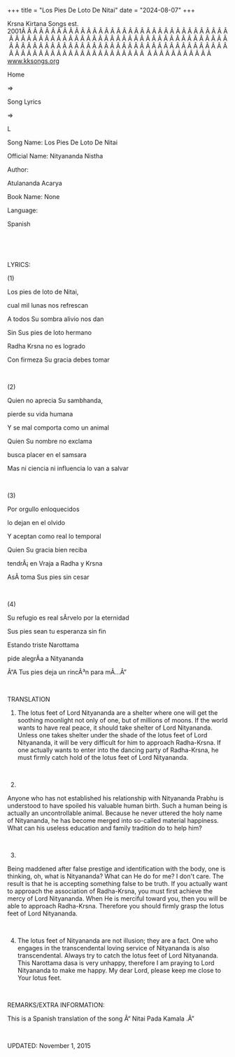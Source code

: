+++ 
title = "Los Pies De Loto De Nitai"
date = "2024-08-07"
+++

Krsna Kirtana Songs est. 2001Â Â Â Â Â Â Â Â Â Â Â Â Â Â Â Â Â Â Â Â Â Â Â Â Â Â Â Â Â Â Â Â Â Â Â Â Â Â Â Â Â Â Â Â Â Â Â Â Â Â Â Â Â Â Â Â Â Â Â Â Â Â Â Â Â Â Â Â Â Â Â Â Â Â Â Â Â Â Â Â Â Â Â Â Â Â Â Â Â Â Â Â Â Â Â Â Â Â Â Â Â Â Â Â Â Â Â Â Â Â Â Â Â Â Â Â Â Â Â Â Â Â Â Â Â Â Â Â Â Â Â Â  Â Â Â Â Â Â Â Â Â Â Â  
www.kksongs.org








Home
 
⇒
 
Song Lyrics
 
⇒
 
L


Song
Name: Los Pies De Loto De Nitai


Official
Name: Nityananda Nistha


Author:

Atulananda Acarya


Book
Name: None


Language:

Spanish


 
















 


LYRICS:


(1)


Los
pies de loto de Nitai,


cual
mil lunas nos refrescan


A
todos Su sombra alivio nos dan


Sin
Sus pies de loto hermano


Radha
Krsna no es logrado


Con
firmeza Su gracia debes tomar


 


(2)


Quien
no aprecia Su sambhanda,


pierde
su vida humana


Y se
mal comporta como un animal


Quien
Su nombre no exclama


busca
placer en el samsara


Mas ni
ciencia ni influencia lo van a salvar


 


(3)


Por
orgullo enloquecidos


lo
dejan en el olvido


Y
aceptan como real lo temporal


Quien
Su gracia bien reciba


tendrÃ¡
en Vraja a Radha y Krsna


AsÃ­
toma Sus pies sin cesar


 


(4)


Su
refugio es real sÃ­rvelo por la eternidad


Sus
pies sean tu esperanza sin fin


Estando
triste Narottama


pide
alegrÃ­a a Nityananda


Â“A Tus
pies deja un rincÃ³n para mÃ­...Â”


 


TRANSLATION


1) The
lotus feet of Lord Nityananda are a shelter where one will get the soothing
moonlight not only of one, but of millions of moons. If the world wants to have
real peace, it should take shelter of Lord Nityananda. Unless one takes shelter
under the shade of the lotus feet of Lord Nityananda, it will be very difficult
for him to approach Radha-Krsna. If one actually wants to enter into the
dancing party of Radha-Krsna, he must firmly catch hold of the lotus feet of
Lord Nityananda.


 


2)
Anyone who has not established his relationship with Nityananda Prabhu is
understood to have spoiled his valuable human birth. Such a human being is
actually an uncontrollable animal. Because he never uttered the holy name of
Nityananda, he has become merged into so-called material happiness. What can
his useless education and family tradition do to help him?


 


3)
Being maddened after false prestige and identification with the body, one is
thinking, oh, what is Nityananda? What can He do for me? I don't care. The
result is that he is accepting something false to be truth. If you actually
want to approach the association of Radha-Krsna, you must first achieve the
mercy of Lord Nityananda. When He is merciful toward you, then you will be able
to approach Radha-Krsna. Therefore you should firmly grasp the lotus feet of
Lord Nityananda.


 


4) The
lotus feet of Nityananda are not illusion; they are a fact. One who engages in
the transcendental loving service of Nityananda is also transcendental. Always
try to catch the lotus feet of Lord Nityananda. This Narottama dasa is very
unhappy, therefore I am praying to Lord Nityananda to make me happy. My dear
Lord, please keep me close to Your lotus feet.


 


REMARKS/EXTRA
INFORMATION:


This
is a Spanish translation of the song Â“
Nitai Pada Kamala
.Â”


 


UPDATED:
 November 1, 2015